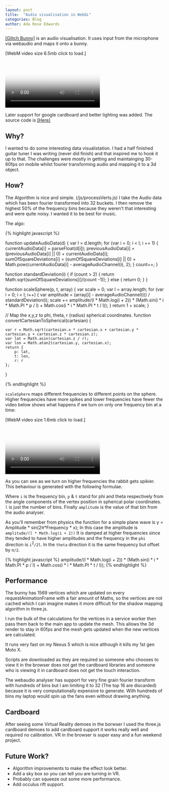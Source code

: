 ```yaml
---
layout: post
title:  "Audio visualisation in WebGL"
categories: Blog
author: Ada Rose Edwards
---
```


[[Glitch Bunny]](https://1am.club/~ada/cardboard/) is an audio visualisation. It uses input from the microphone via webaudio and maps it onto a bunny.

<p>[WebM video size 6.5mb click to load.]</p>
<video class="gallery-item" data-src="/post_resources/BunnyBunny.webm" poster="/post_resources/BunnyBunnyPreview.jpeg" preload="none" autoplay="false" loop="true" controls="controls">
	Sorry it appears video is not supported in your browser.
</video>

Later support for google cardboard and better lighting was added. The source code is [[Here]](https://github.com/AdaRoseEdwards/SoundThing)

## Why?

I wanted to do some interesting data visualistation. I had a half finished guitar tuner I was writing (never did finish) and that inspired me to hook it up to that. The challenges were mostly in getting and maintainging 30-60fps on mobile whilst fourier transforming audio and mapping it to a 3d object.

## How?

The Algorithm is nice and simple. (/js/processVerts.js) I take the Audio data which has been fourier transformed into 32 buckets. I then remove the highest 50% of the frequency bins because they weren't that interesting and were quite noisy. I wanted it to be best for music.

The algo:


{% highlight javascript %}


function updateAudioData(d) {
	var l = d.length;
	for (var i = 0; i < l; i += 1) {
		currentAudioData[i] = parseFloat(d[i]);
		previousAudioData[i] = (previousAudioData[i] || 0) + currentAudioData[i];
		sumOfSquareDeviations[i] = (sumOfSquareDeviations[i] || 0) + Math.pow(currentAudioData[i] - averageAudioChannel(i), 2);
	}
	count++;
}

function standardDeviation(i) {
	if (count > 2) {
		return Math.sqrt(sumOfSquareDeviations[i]/(count -1));
	} else {
		return 0;
	}
}

function scaleSphere(p, t, array) {
	var scale = 0;
	var l = array.length;
	for (var i = 0; i < l; i++) {
		var amplitude = (array[i] - averageAudioChannel(i)) / standardDeviation(i);
		scale += amplitude/(l * Math.log(i + 2)) * (Math.sin(i * i * Math.PI * p / l) + Math.cos(i * i * Math.PI * t / l));
	}
	return 1 + scale;
}

// Map the x,y,z to phi, theta, r (radius) spherical coordinates.
function convertCartesianToSpherical(cartesian) {

	var r = Math.sqrt(cartesian.x * cartesian.x + cartesian.y * cartesian.y + cartesian.z * cartesian.z);
	var lat = Math.asin(cartesian.z / r);
	var lon = Math.atan2(cartesian.y, cartesian.x);
	return {
		p: lat,
		t: lon,
		r: r
	};
}

{% endhighlight %}

`scaleSphere` maps different frequencies to different points on the sphere. Higher frequencies have more spikes and lower frequencies have fewer the video below shows what happens if we turn on only one frequency bin at a time:

<p>[WebM video size 1.6mb click to load.]</p>
<video class="gallery-item" data-src="/post_resources/bunny_debug.webm" poster="/post_resources/bunny_debugPreview.jpeg" preload="none" autoplay="false" loop="true" controls="controls">
	Sorry it appears video is not supported in your browser.
</video>

As you can see as we turn on higher frequencies the rabbit gets spikier. This behaviour is generated with the following formulae.

Where `i` is the frequency bin, `p` & `t` stand for phi and theta respectively from the angle components of the vertex position in spherical polar coordinates. `l` is just the number of bins. Finally `amplitude` is the value of that bin from the audio analyser.

As you'll remember from physics the function for a simple plane wave is
    y = Amplitude * sin(2π*Frequency * x);
In this case the amplitude is `amplitude/(l * Math.log(i + 2))` It is damped at higher frequencies since they tended to have higher amplitudes and the frequency in the `phi` direction is `i`<sup>2</sup>`/2l`. In the `theta` direction it is the same frequency but offset by `π/2`.

{% highlight javascript %}
amplitude/(l * Math.log(i + 2)) * (Math.sin(i * i * Math.PI * p / l) + Math.cos(i * i * Math.PI * t / l));
{% endhighlight %}

## Performance

The bunny has 1569 vertices which are updated on every requestAnimationFrame with a fair amount of Maths, so the vertices are not cached which I can imagine makes it more difficult for the shadow mapping algorithm in three.js.

I run the bulk of the calculations for the vertices in a service worker then pass them back to the main app to update the mesh. This allows the 3d render to stay in 60fps and the mesh gets updated when the new vertices are calculated.

It runs very fast on my Nexus 5 which is nice although it kills my 1st gen Moto X.

Scripts are downloaded as they are required so someone who chooses to view it in the browser does not get the cardboard libraries and someone who is viewing it in cardboard does not get the touch interaction.

The webaudio analyser has support for very fine grain fourier transform with hundreds of bins but I am limiting it to 32 (The top 16 are discarded) because it is very computationally expensive to generate. With hundreds of bins my laptop would spin up the fans even without drawing anything.

## Cardboard

After seeing some Virtual Reality demoes in the borwser I used the three.js cardboard demoes to add cardboard support it works really well and required no calibration. VR in the browser is super easy and a fun weekend project.

## Future Work?

 * Algorithm improvements to make the effect look better.
 * Add a sky box so you can tell you are turning in VR.
 * Probably can squeeze out some more performance.
 * Add occulus rift support.
